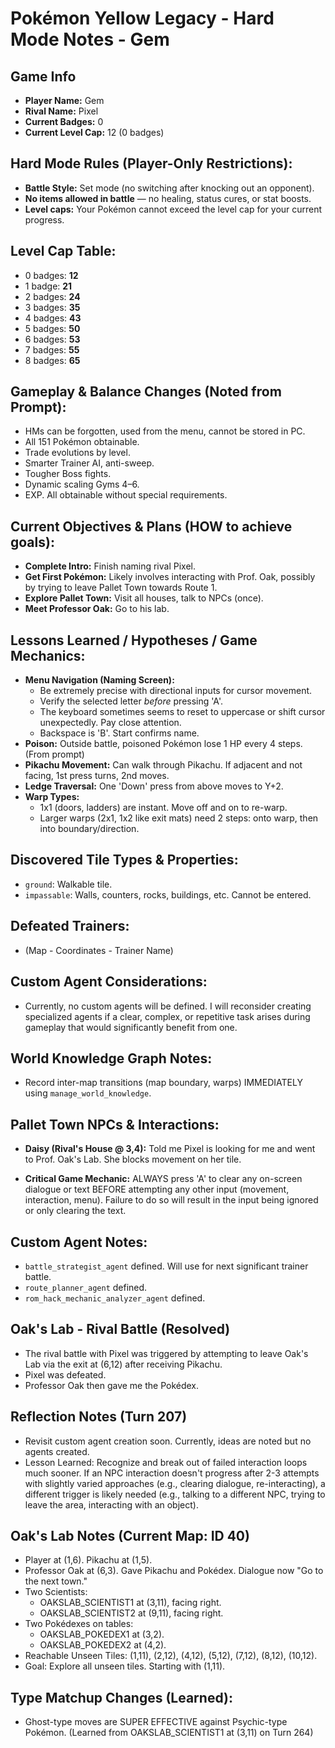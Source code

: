 # Pokémon Yellow Legacy - Hard Mode Notes - Gem

## Game Info
*   **Player Name:** Gem
*   **Rival Name:** Pixel
*   **Current Badges:** 0
*   **Current Level Cap:** 12 (0 badges)

## Hard Mode Rules (Player-Only Restrictions):
*   **Battle Style:** Set mode (no switching after knocking out an opponent).
*   **No items allowed in battle** — no healing, status cures, or stat boosts.
*   **Level caps:** Your Pokémon cannot exceed the level cap for your current progress.

## Level Cap Table:
*   0 badges: **12**
*   1 badge: **21**
*   2 badges: **24**
*   3 badges: **35**
*   4 badges: **43**
*   5 badges: **50**
*   6 badges: **53**
*   7 badges: **55**
*   8 badges: **65**

## Gameplay & Balance Changes (Noted from Prompt):
*   HMs can be forgotten, used from the menu, cannot be stored in PC.
*   All 151 Pokémon obtainable.
*   Trade evolutions by level.
*   Smarter Trainer AI, anti-sweep.
*   Tougher Boss fights.
*   Dynamic scaling Gyms 4–6.
*   EXP. All obtainable without special requirements.

## Current Objectives & Plans (HOW to achieve goals):
*   **Complete Intro:** Finish naming rival Pixel.
*   **Get First Pokémon:** Likely involves interacting with Prof. Oak, possibly by trying to leave Pallet Town towards Route 1.
*   **Explore Pallet Town:** Visit all houses, talk to NPCs (once).
*   **Meet Professor Oak:** Go to his lab.

## Lessons Learned / Hypotheses / Game Mechanics:
*   **Menu Navigation (Naming Screen):**
    *   Be extremely precise with directional inputs for cursor movement.
    *   Verify the selected letter *before* pressing 'A'.
    *   The keyboard sometimes seems to reset to uppercase or shift cursor unexpectedly. Pay close attention.
    *   Backspace is 'B'. Start confirms name.
*   **Poison:** Outside battle, poisoned Pokémon lose 1 HP every 4 steps. (From prompt)
*   **Pikachu Movement:** Can walk through Pikachu. If adjacent and not facing, 1st press turns, 2nd moves.
*   **Ledge Traversal:** One 'Down' press from above moves to Y+2.
*   **Warp Types:**
    *   1x1 (doors, ladders) are instant. Move off and on to re-warp.
    *   Larger warps (2x1, 1x2 like exit mats) need 2 steps: onto warp, then into boundary/direction.

## Discovered Tile Types & Properties:
*   `ground`: Walkable tile.
*   `impassable`: Walls, counters, rocks, buildings, etc. Cannot be entered.

## Defeated Trainers:
*   (Map - Coordinates - Trainer Name)

## Custom Agent Considerations:
*   Currently, no custom agents will be defined. I will reconsider creating specialized agents if a clear, complex, or repetitive task arises during gameplay that would significantly benefit from one.

## World Knowledge Graph Notes:
*   Record inter-map transitions (map boundary, warps) IMMEDIATELY using `manage_world_knowledge`.

## Pallet Town NPCs & Interactions:
*   **Daisy (Rival's House @ 3,4):** Told me Pixel is looking for me and went to Prof. Oak's Lab. She blocks movement on her tile.

*   **Critical Game Mechanic:** ALWAYS press 'A' to clear any on-screen dialogue or text BEFORE attempting any other input (movement, interaction, menu). Failure to do so will result in the input being ignored or only clearing the text.

## Custom Agent Notes:
*   `battle_strategist_agent` defined. Will use for next significant trainer battle.
*   `route_planner_agent` defined.
*   `rom_hack_mechanic_analyzer_agent` defined.

## Oak's Lab - Rival Battle (Resolved)
*   The rival battle with Pixel was triggered by attempting to leave Oak's Lab via the exit at (6,12) after receiving Pikachu.
*   Pixel was defeated.
*   Professor Oak then gave me the Pokédex.

## Reflection Notes (Turn 207)
*   Revisit custom agent creation soon. Currently, ideas are noted but no agents created.
*   Lesson Learned: Recognize and break out of failed interaction loops much sooner. If an NPC interaction doesn't progress after 2-3 attempts with slightly varied approaches (e.g., clearing dialogue, re-interacting), a different trigger is likely needed (e.g., talking to a different NPC, trying to leave the area, interacting with an object).

## Oak's Lab Notes (Current Map: ID 40)
*   Player at (1,6). Pikachu at (1,5).
*   Professor Oak at (6,3). Gave Pikachu and Pokédex. Dialogue now "Go to the next town."
*   Two Scientists:
    *   OAKSLAB_SCIENTIST1 at (3,11), facing right.
    *   OAKSLAB_SCIENTIST2 at (9,11), facing right.
*   Two Pokédexes on tables:
    *   OAKSLAB_POKEDEX1 at (3,2).
    *   OAKSLAB_POKEDEX2 at (4,2).
*   Reachable Unseen Tiles: (1,11), (2,12), (4,12), (5,12), (7,12), (8,12), (10,12).
*   Goal: Explore all unseen tiles. Starting with (1,11).

## Type Matchup Changes (Learned):
*   Ghost-type moves are SUPER EFFECTIVE against Psychic-type Pokémon. (Learned from OAKSLAB_SCIENTIST1 at (3,11) on Turn 264)